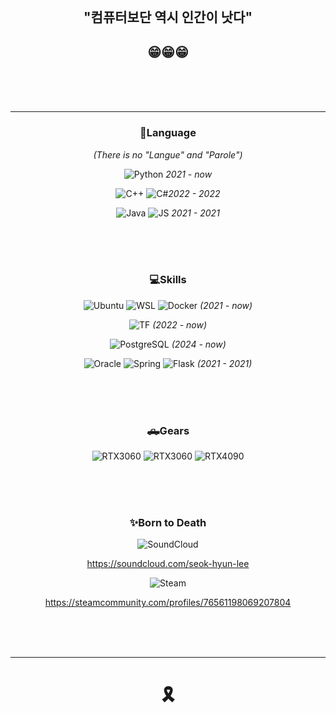 <br><br><br>
<div align=center>
  <h2>"컴퓨터보단 역시 인간이 낫다"</h2>
  <h2>😁😁😁</h2>
</div>
<br><br><br>

***


<div align=center>
  <h3>🤖Language</h3> 
  <p><i>(There is no "Langue" and "Parole")</i></p>
  
  
  ![Python](https://img.shields.io/badge/Python-3776AB?style=for-the-badge&logo=python&logoColor=white) <i>2021 - now </i>
  
  
  ![C++](https://img.shields.io/badge/C%2B%2B-00599C?style=for-the-badge&logo=c%2B%2B&logoColor=white) 
  ![C#](https://img.shields.io/badge/C%23-239120?style=for-the-badge&logo=c-sharp&logoColor=white)<i>2022 - 2022 </i>

  
  ![Java](https://img.shields.io/badge/Java-ED8B00?style=for-the-badge&logo=openjdk&logoColor=white) 
  ![JS](https://img.shields.io/badge/JavaScript-F7DF1E?style=for-the-badge&logo=JavaScript&logoColor=white) <i>2021 - 2021 </i>
</div>
<br><br><br>



<div align=center>
  <h3>💻Skills</h3> 
  <p><i></i></p>

  
  ![Ubuntu](https://img.shields.io/badge/Ubuntu-E95420?style=for-the-badge&logo=ubuntu&logoColor=white)
  ![WSL](https://img.shields.io/badge/WSL-0a97f5?style=for-the-badge&logo=linux&logoColor=white)
  ![Docker](https://img.shields.io/badge/docker-%230db7ed.svg?style=for-the-badge&logo=docker&logoColor=white) <i>(2021 - now)</i>

  
  ![TF](https://img.shields.io/badge/TensorFlow-FF6F00?style=for-the-badge&logo=tensorflow&logoColor=white) <i>(2022 - now)</i>

  
  ![PostgreSQL](https://img.shields.io/badge/PostgreSQL-316192?style=for-the-badge&logo=postgresql&logoColor=white) <i>(2024 - now)</i>

  
  ![Oracle](https://img.shields.io/badge/Oracle-F80000?style=for-the-badge&logo=Oracle&logoColor=white)
  ![Spring](https://img.shields.io/badge/Spring-6DB33F?style=for-the-badge&logo=spring&logoColor=white)
  ![Flask](https://img.shields.io/badge/Flask-000000?style=for-the-badge&logo=flask&logoColor=white)  <i>(2021 - 2021)</i>
</div>
<br><br><br>



<div align=center>
  <h3>🛻Gears</h3> 
  <p><i></i></p>
  
  ![RTX3060](https://img.shields.io/badge/NVIDIA-RTX1050-76B900?style=for-the-badge&logo=nvidia&logoColor=white)
  ![RTX3060](https://img.shields.io/badge/NVIDIA-RTX3060-76B900?style=for-the-badge&logo=nvidia&logoColor=white)
  ![RTX4090](https://img.shields.io/badge/NVIDIA-RTX4090-76B900?style=for-the-badge&logo=nvidia&logoColor=white)
</div>
<br><br><br>



<div align=center>
  <h3>✨Born to Death</h3> 
  <p><i></i></p>
  
  ![SoundCloud](https://img.shields.io/badge/SoundCloud-FF3300?style=for-the-badge&logo=soundcloud&logoColor=white)

  
  https://soundcloud.com/seok-hyun-lee

  
  ![Steam](https://img.shields.io/badge/Steam-000000?style=for-the-badge&logo=steam&logoColor=white)


  https://steamcommunity.com/profiles/76561198069207804
</div>
<br><br><br>


***


<div align=center>
  <h1>🎗️</h1>
</div>



